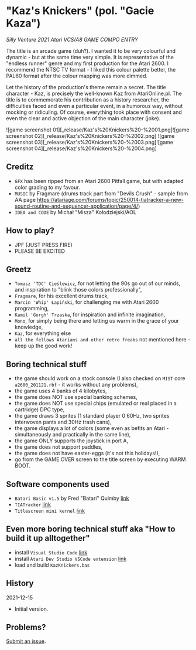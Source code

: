 # "Kaz's Knickers" (pol. "Gacie Kaza")
*Silly Venture 2021 Atari VCS/A8 GAME COMPO ENTRY*

The title is an arcade game (duh?). I wanted it to be very colourful and dynamic - but at the same time very simple. It is representative of the "endless runner" genre and my first production for the Atari 2600. I recommend the NTSC TV format - I liked this colour palette better, the PAL60 format after the colour mapping was more dimmed.

Let the history of the production's theme remain a secret. The title character - Kaz, is precisely the well-known Kaz from AtariOnline.pl. The title is to commemorate his contribution as a history researcher, the difficulties faced and even a particular event, in a humorous way, without mocking or ridiculing. Of course, everything took place with consent and even the clear and active objection of the main character (joke).

![game screenshot 01][_release/Kaz's%20Knickers%20-%2001.png]![game screenshot 02][_release/Kaz's%20Knickers%20-%2002.png]
![game screenshot 03][_release/Kaz's%20Knickers%20-%2003.png]![game screenshot 04][_release/Kaz's%20Knickers%20-%2004.png]

## Creditz
- `GFX` has been ripped from an Atari 2600 Pitfall game, but with adapted color grading to my favour.
- `MUSIC` by Fragmare (drums track part from "Devils Crush" - sample from AA page https://atariage.com/forums/topic/250014-tiatracker-a-new-sound-routine-and-sequencer-application/page/4/)
- `IDEA and CODE` by Michał "Misza" Kołodziejski/AOL

## How to play?
- JPF (JUST PRESS FIRE)
- PLEASE BE EXCITED

## Greetz
- `Tomasz 'TDC' Cieślewicz`, for not letting the 90s go out of our minds, and inspiration to "blink those colors professionally",
- `Fragmare`, for his excellent drums track,
- `Marcin 'Whip' Łapiński`, for challenging me with Atari 2600 programming, 
- `Kamil 'Gorgh' Trzaska`, for inspiration and infinite imagination,
- `Mono`, for simply being there and letting us warm in the grace of your knowledge,
- `Kaz`, for everything else
- `all the fellows Atarians and other retro freaks` not mentioned here - keep up the good work!

## Boring technical stuff
- the game should work on a stock console (I also checked on `MIST` core `a2600_201121.rbf` - it works without any problems),
- the game uses 4 banks of 4 kilobytes,
- the game does NOT use special banking schemes,
- the game does NOT use special chips (emulated or real placed in a cartridge) DPC type,
- the game draws 3 sprites (1 standard player 0 60Hz, two sprites interwoven pants and 30Hz trash cans),
- the game displays a lot of colors (some even as befits an Atari - simultaneously and practically in the same line),
- the game ONLY supports the joystick in port A,
- the game does not support paddles,
- the game does not have easter-eggs (it's not this holidays!),
- go from the GAME OVER screen to the title screen by executing WARM BOOT.

## Software components used
- `Batari Basic v1.5` by Fred "Batari" Quimby [link](https://github.com/sehugg/batariBasic)
- `TIATracker` [link](https://battleofthebits.org/lyceum/View/TIATracker/)
- `Titlescreen mini kernel` [link](https://atariage.com/forums/topic/169819-the-titlescreen-kernel/)

## Even more boring technical stuff aka "How to build it up alltogether"
- install `Visual Studio Code` [link](https://code.visualstudio.com/)
- install `Atari Dev Studio VSCode extension` [link](https://marketplace.visualstudio.com/items?itemName=chunkypixel.atari-dev-studio#:~:text=Atari%20Dev%20Studio%20is%20an,straight%20after%20installing%20the%20extension.)
- load and build `KazKnickers.bas`

## History
2021-12-15

* Initial version.

## Problems?
[Submit an issue](https://github.com/michalkolodziejski/verbose-happiness/issues).